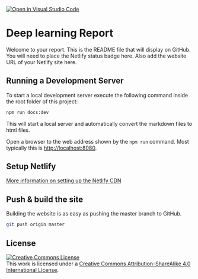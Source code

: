 [![Open in Visual Studio Code](https://classroom.github.com/assets/open-in-vscode-f059dc9a6f8d3a56e377f745f24479a46679e63a5d9fe6f495e02850cd0d8118.svg)](https://classroom.github.com/online_ide?assignment_repo_id=6385122&assignment_repo_type=AssignmentRepo)
# Deep learning Report

Welcome to your report. This is the README file that will display on GitHub. You will need to place the Netlify status badge here. Also add the website URL of your Netlify site here.

## Running a Development Server

To start a local development server execute the following command inside the root folder of this project:

```bash
npm run docs:dev
```

This will start a local server and automatically convert the markdown files to html files.

Open a browser to the web address shown by the `npm run` command. Most typically this is [http://localhost:8080](http://localhost:8080).

## Setup Netlify

[More information on setting up the Netlify CDN](https://devbit-git-course.netlify.app/netlify)

## Push & build the site

Building the website is as easy as pushing the master branch to GitHub.

```bash
git push origin master
```

## License

<a rel="license" href="http://creativecommons.org/licenses/by-sa/4.0/"><img alt="Creative Commons License" style="border-width:0" src="https://i.creativecommons.org/l/by-sa/4.0/88x31.png" /></a><br />This work is licensed under a <a rel="license" href="http://creativecommons.org/licenses/by-sa/4.0/">Creative Commons Attribution-ShareAlike 4.0 International License</a>.
